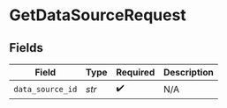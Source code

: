 # GetDataSourceRequest


## Fields

| Field              | Type               | Required           | Description        |
| ------------------ | ------------------ | ------------------ | ------------------ |
| `data_source_id`   | *str*              | :heavy_check_mark: | N/A                |